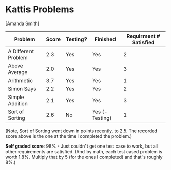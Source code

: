 # Kattis Problems
[Amanda Smith]

| Problem             | Score | Testing? | Finished |Requirment # Satisfied|
|---------------------|-------|----------|----------|-----|
| A Different Problem | 2.3   | Yes      | Yes      |  2  |
| Above Average       | 2.0   | Yes      | Yes      |  3  |
| Arithmetic          | 3.7   | Yes      | Yes      |  1  |
| Simon Says          | 2.2   | Yes      | Yes      |  2  |
| Simple Addition     | 2.1   | Yes      | Yes      |  3  |
| Sort of Sorting     | 2.6   | No       | Yes (-Testing)| 1 |

(Note, Sort of Sorting went down in points recently, to 2.5. The recorded score above is the one at the time I completed the problem.)

__Self graded score__: 98% - 
Just couldn't get one test case to work, but all other requirements are satisfied. (And by math, each test cased problem is worth 1.8%. Multiply that by 5 (for the ones I completed) and that's roughly 8%.)